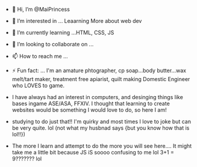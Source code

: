 - 👋 Hi, I’m @MaiPrincess
- 👀 I’m interested in ... Leaarning More about web dev
- 🌱 I’m currently learning ...HTML, CSS, JS
- 💞️ I’m looking to collaborate on ...
- 📫 How to reach me ...
- ⚡ Fun fact: ... I'm an amature phtographer, cp soap...body butter...wax melt/tart maker, treatment free apiarist, quilt making Domestic Engineer who LOVES to game.
-  I have always had an interest in computers, and desinging things like bases ingame ASE/ASA, FFXIV.  I thought that learning to create websites would be something I would love to do, so here I am!
-  studying to do just that!!  I'm quirky and most times I love to joke but can be very quite. lol (not what my husbnad says {but you know how that is lol!!})

-  The more I learn and attempt to do the more you will see here.... It might take me a little bit because JS iS soooo confusing to me lol 3+1 = 9??????? lol
<!---
MaiPrincess/MaiPrincess is a ✨ special ✨ repository because its `README.md` (this file) appears on your GitHub profile.
You can click the Preview link to take a look at your changes.
--->
